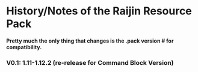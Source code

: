 # History/Notes of the Raijin Resource Pack  
#### Pretty much the only thing that changes is the .pack version # for compatibility.  

### V0.1: 1.11-1.12.2 (re-release for Command Block Version)  

